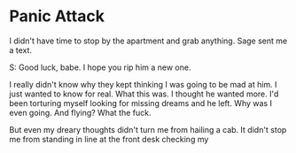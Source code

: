 # Panic Attack
I didn't have time to stop by the apartment and grab anything.  Sage sent me a text.

S: Good luck, babe.  I hope you rip him a new one.

I really didn't know why they kept thinking I was going to be mad at him.  I just wanted to know for real.  What this was.  I thought he wanted more.  I'd been torturing myself looking for missing dreams and he left.  Why was I even going.  And flying?  What the fuck.

But even my dreary thoughts didn't turn me from hailing a cab.  It didn't stop me from standing in line at the front desk checking my
<!--stackedit_data:
eyJoaXN0b3J5IjpbMTQ3NjAxODI4OCw0Nzg5MTM0MjUsMTA0MT
MxNzEyNiwxMDM1NjIwMjc5LDE5MTg5NDQzMzJdfQ==
-->